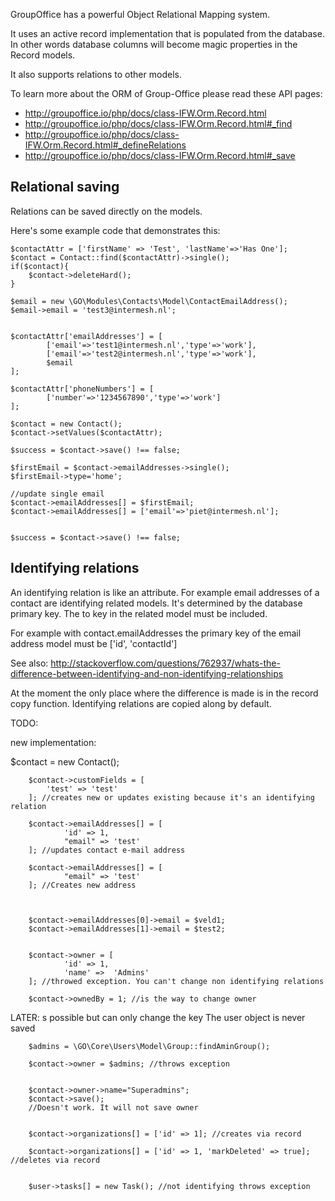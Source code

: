 GroupOffice has a powerful Object Relational Mapping system. 

It uses an active record implementation that is populated from the database. In
other words database columns will become magic properties in the Record models.

It also supports relations to other models.

To learn more about the ORM of Group-Office please read these API pages:

- http://groupoffice.io/php/docs/class-IFW.Orm.Record.html
- http://groupoffice.io/php/docs/class-IFW.Orm.Record.html#_find
- http://groupoffice.io/php/docs/class-IFW.Orm.Record.html#_defineRelations
- http://groupoffice.io/php/docs/class-IFW.Orm.Record.html#_save

## Relational saving

Relations can be saved directly on the models.

Here's some example code that demonstrates this:

````````````````````````````````````````````````````````````````````````````````
$contactAttr = ['firstName' => 'Test', 'lastName'=>'Has One'];		
$contact = Contact::find($contactAttr)->single();
if($contact){
	$contact->deleteHard();
}

$email = new \GO\Modules\Contacts\Model\ContactEmailAddress();
$email->email = 'test3@intermesh.nl';


$contactAttr['emailAddresses'] = [
		['email'=>'test1@intermesh.nl','type'=>'work'],
		['email'=>'test2@intermesh.nl','type'=>'work'],
		$email				
];

$contactAttr['phoneNumbers'] = [
		['number'=>'1234567890','type'=>'work']				
];

$contact = new Contact();
$contact->setValues($contactAttr);			

$success = $contact->save() !== false;		

$firstEmail = $contact->emailAddresses->single();
$firstEmail->type='home';

//update single email
$contact->emailAddresses[] = $firstEmail;
$contact->emailAddresses[] = ['email'=>'piet@intermesh.nl'];


$success = $contact->save() !== false;	
````````````````````````````````````````````````````````````````````````````````	

## Identifying relations
An identifying relation is like an attribute. For example email addresses of a 
contact are identifying related models. It's determined by the database primary
key. The to key in the related model must be included.

For example with contact.emailAddresses the primary key of the email address model must be 
['id', 'contactId']

See also:
http://stackoverflow.com/questions/762937/whats-the-difference-between-identifying-and-non-identifying-relationships

At the moment the only place where the difference is made is in the record 
copy function. Identifying relations are copied along by default.










TODO:

new implementation:

$contact = new Contact();
		
		$contact->customFields = [				
			'test' => 'test'	
		]; //creates new or updates existing because it's an identifying relation
		
		$contact->emailAddresses[] = [
				'id' => 1,
				"email" => 'test'
		]; //updates contact e-mail address
		
		$contact->emailAddresses[] = [
				"email" => 'test'
		]; //Creates new address
		
		
		
		$contact->emailAddresses[0]->email = $veld1;
		$contact->emailAddresses[1]->email = $test2;
		
		
		$contact->owner = [
				'id' => 1,
				'name' =>  'Admins'
		]; //throwed exception. You can't change non identifying relations
		
		$contact->ownedBy = 1; //is the way to change owner

LATER: s possible but can only change the key The user object is never saved
		
		
		$admins = \GO\Core\Users\Model\Group::findAminGroup();
		
		$contact->owner = $admins; //throws exception 
		
		
		$contact->owner->name="Superadmins";
		$contact->save();
		//Doesn't work. It will not save owner
		
		
		$contact->organizations[] = ['id' => 1]; //creates via record
		
		$contact->organizations[] = ['id' => 1, 'markDeleted' => true]; //deletes via record
		
		
		$user->tasks[] = new Task(); //not identifying throws exception
		
